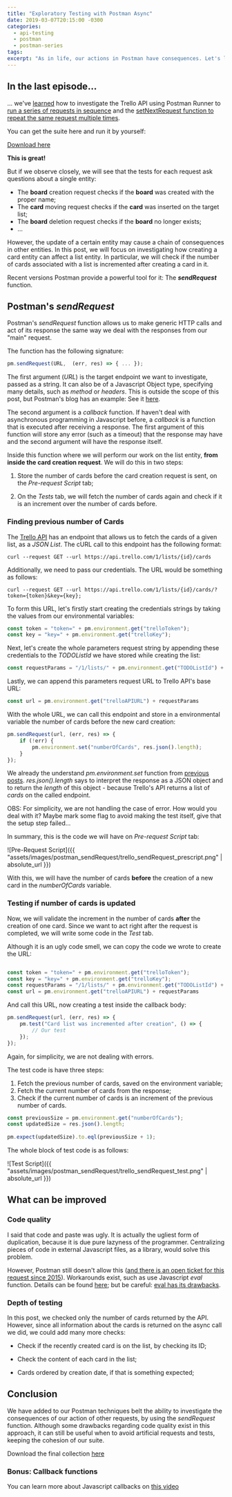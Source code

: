 ```yaml
---
title: "Exploratory Testing with Postman Async"
date: 2019-03-07T20:15:00 -0300
categories:
  - api-testing
  - postman
  - postman-series
tags:
excerpt: "As in life, our actions in Postman have consequences. Let's learn how to explore affected entities."
---
```


## In the last episode...

... we've [learned](http://thatsabug.com/2019/02/01/postman_runner.html) how to investigate the Trello API using Postman Runner to [run a series of requests in sequence](http://thatsabug.com/2019/02/01/postman_runner.html#execution) and the [setNextRequest function to repeat the same request multiple times](http://thatsabug.com/2019/02/01/postman_runner.html#postman-flows-with-setnextrequest).

You can get the suite here and run it by yourself:

[Download here](https://raw.githubusercontent.com/JoaoGFarias/JoaoGFarias.github.io/master/assets/images/postman_runner/thats_a_bug_postman_trello.postman_collection.json)

**This is great!**

But if we observe closely, we will see that the tests for each request ask questions about a single entity:

- The **board** creation request checks if the **board** was created with the proper name;
- The **card** moving request checks if the **card** was inserted on the target list;
- The **board** deletion request checks if the **board** no longer exists;
- ...

However, the update of a certain entity may cause a chain of consequences in other entities.
In this post, we will focus on investigating how creating a card entity can affect a list entity.
In particular, we will check if the number of cards associated with a list is incremented 
after creating a card in it.

Recent versions Postman provide a powerful tool for it: The _**sendRequest**_ function.

## Postman's _sendRequest_

Postman's _sendRequest_ function allows us to make generic HTTP calls and act
of its response the same way we deal with the responses from our "main" request.

The function has the following signature:

```javascript
pm.sendRequest(URL,  (err, res) => { ... });
```

The first argument (_URL_) is the target endpoint we want to investigate, passed as a string. It
can also be of a Javascript Object type, specifying many details, such as _method_ or _headers_.
This is outside the scope of this post, but Postman's blog has an example: See it [here](https://blog.getpostman.com/2017/10/03/send-asynchronous-requests-with-postmans-pm-api/).

The second argument is a _callback_ function. If haven't deal with asynchronous programming in
Javascript before, a _callback_ is a function that is executed after receiving a response.
The first argument of this function will store any error (such as a timeout) that the response may have
and the second argument will have the response itself.

Inside this function where we will perform our work on the list entity, **from inside the card creation request**.
We will do this in two steps:

1. Store the number of cards before the card creation request is sent, on the _Pre-request Script_ tab;

2.  On the _Tests_ tab, we will fetch the number of cards again and check if it is an increment over the number of cards before.

### Finding previous number of Cards

The [Trello API](https://developers.trello.com/reference/#listsidcards) has an endpoint
that allows us to fetch the cards of a given list, as a _JSON List_.
The cURL call to this endpoint has the following format:

```console
curl --request GET --url https://api.trello.com/1/lists/{id}/cards
```

Additionally, we need to pass our credentials. The URL would be something as follows:

```console
curl --request GET --url https://api.trello.com/1/lists/{id}/cards/?token={token}&key={key};
```

To form this URL, let's firstly start creating the credentials strings by taking the values from
our environmental variables:

```javascript
const token = "token=" + pm.environment.get("trelloToken");
const key = "key=" + pm.environment.get("trelloKey");
```

Next, let's create the whole parameters request string by appending these credentials to the _TODOListId_ we have stored while creating the list:

```javascript
const requestParams = "/1/lists/" + pm.environment.get("TODOListId") + "/cards/" + "/?" + token + "&" + key;
```

Lastly, we can append this parameters request URL to Trello API's base URL:

```javascript
const url = pm.environment.get("trelloAPIURL") + requestParams
```

With the whole URL, we can call this endpoint and store in a environmental variable
the number of cards before the new card creation:

```javascript
pm.sendRequest(url, (err, res) => {
    if (!err) {
        pm.environment.set("numberOfCards", res.json().length);
    }
});
```

We already the understand _pm.environment.set_ function from [previous posts](http://thatsabug.com/2019/01/10/intro_postman_trello.html#step-1-create-a-board).
_res.json().length_ says to interpret the response as a JSON object and to return the _length_ of this object - because Trello's API returns a list of _cards_
on the called endpoint.

OBS: For simplicity, we are not handling the case of error. How would you deal with it?
Maybe mark some flag to avoid making the test itself, give that the setup step failed...

In summary, this is the code we will have on _Pre-request Script_ tab:

![Pre-Request Script]({{ "assets/images/postman_sendRequest/trello_sendRequest_prescript.png" | absolute_url }})

With this, we will have the number of cards **before** the creation of a new card in the _numberOfCards_ variable.

### Testing if number of cards is updated

Now, we will validate the increment in the number of cards **after** the creation of one card.
Since we want to act right after the request is completed, we will write some code in the _Test_ tab.

Although it is an ugly code smell, we can copy the code we wrote to create the URL:

```javascript

const token = "token=" + pm.environment.get("trelloToken");
const key = "key=" + pm.environment.get("trelloKey");
const requestParams = "/1/lists/" + pm.environment.get("TODOListId") + "/cards/" + "/?" + token + "&" + key;
const url = pm.environment.get("trelloAPIURL") + requestParams
```

And call this URL, now creating a test inside the callback body:

```javascript
pm.sendRequest(url, (err, res) => {
    pm.test("Card list was incremented after creation", () => {
        // Our test
    });
});
```

Again, for simplicity, we are not dealing with errors.

The test code is have three steps:

1. Fetch the previous number of cards, saved on the environment variable;
2. Fetch the current number of cards from the response;
3. Check if the current number of cards is an increment of the previous number of cards.

```javascript
const previousSize = pm.environment.get("numberOfCards");
const updatedSize = res.json().length;
        
pm.expect(updatedSize).to.eql(previousSize + 1);
```

The whole block of test code is as follows:

![Test Script]({{ "assets/images/postman_sendRequest/trello_sendRequest_test.png" | absolute_url }})

## What can be improved

### Code quality

I said that code and paste was ugly. It is actually the ugliest form of duplication, because it is due pure lazyness of the programmer.
Centralizing pieces of code in external Javascript files, as a library, would solve this problem.

However, Postman still doesn't allow this ([and there is an open ticket for this request since 2015](https://github.com/postmanlabs/postman-app-support/issues/1180)). Workarounds exist, such as use Javascript _eval_ function. Details can be found [here](http://blog.getpostman.com/2015/09/29/writing-a-behaviour-driven-api-testing-environment-within-postman/); but be careful: [eval has its drawbacks](https://stackoverflow.com/questions/86513/why-is-using-the-javascript-eval-function-a-bad-idea).

### Depth of testing

In this post, we checked only the number of cards returned by the API. However, since all information about the cards is returned on the async call we did, we could add many more checks:

- Check if the recently created card is on the list, by checking its ID;

- Check the content of each card in the list;

- Cards ordered by creation date, if that is something expected;

## Conclusion

We have added to our Postman techniques belt the ability to investigate the consequences of our action of other requests, by using the _sendRequest_ function.
Although some drawbacks regarding code quality exist in this approach, it can still be useful when to avoid artificial requests and tests, keeping the cohesion
of our suite.

Download the final collection [here](https://raw.githubusercontent.com/JoaoGFarias/JoaoGFarias.github.io/api_postman_post/assets/images/postman_async/thats_a_bug_postman_trello.postman_collection.json)

### Bonus: Callback functions

You can learn more about Javascript callbacks on [this video](https://www.youtube.com/watch?v=pTbSfCT42_M)